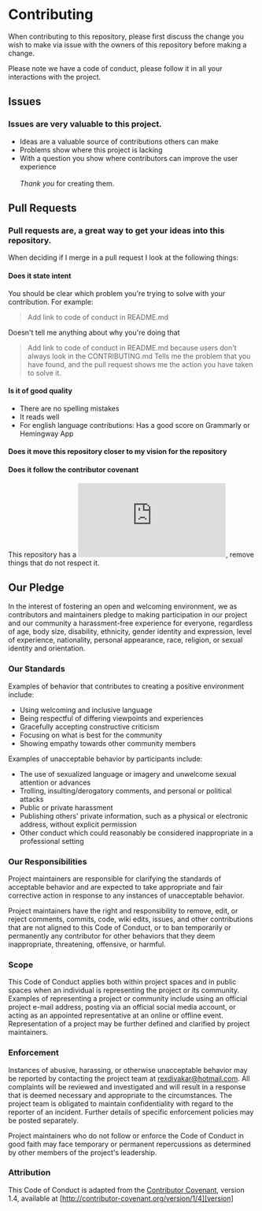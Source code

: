 # Contributing

When contributing to this repository, please first discuss the change you wish to make via issue with the owners of this repository before making a change. 

Please note we have a code of conduct, please follow it in all your interactions with the project.

## Issues

### Issues are very valuable to this project.
* Ideas are a valuable source of contributions others can make
* Problems show where this project is lacking
* With a question you show where contributors can improve the user experience<br><br>
_Thank you_ for creating them.

## Pull Requests
### Pull requests are, a great way to get your ideas into this repository.
When deciding if I merge in a pull request I look at the following things:
#### Does it state intent
You should be clear which problem you're trying to solve with your contribution.
For example:
> Add link to code of conduct in README.md

Doesn't tell me anything about why you're doing that

> Add link to code of conduct in README.md because users don't always look in the CONTRIBUTING.md
Tells me the problem that you have found, and the pull request shows me the action you have taken to solve it.
#### Is it of good quality
* There are no spelling mistakes
* It reads well
* For english language contributions: Has a good score on Grammarly or Hemingway App
#### Does it move this repository closer to my vision for the repository
#### Does it follow the contributor covenant
This repository has a ![code of conduct][1], remove things that do not respect it.

## Our Pledge

In the interest of fostering an open and welcoming environment, we as
contributors and maintainers pledge to making participation in our project and
our community a harassment-free experience for everyone, regardless of age, body
size, disability, ethnicity, gender identity and expression, level of experience,
nationality, personal appearance, race, religion, or sexual identity and
orientation.

### Our Standards

Examples of behavior that contributes to creating a positive environment
include:

* Using welcoming and inclusive language
* Being respectful of differing viewpoints and experiences
* Gracefully accepting constructive criticism
* Focusing on what is best for the community
* Showing empathy towards other community members

Examples of unacceptable behavior by participants include:

* The use of sexualized language or imagery and unwelcome sexual attention or
advances
* Trolling, insulting/derogatory comments, and personal or political attacks
* Public or private harassment
* Publishing others' private information, such as a physical or electronic
  address, without explicit permission
* Other conduct which could reasonably be considered inappropriate in a
  professional setting

### Our Responsibilities

Project maintainers are responsible for clarifying the standards of acceptable
behavior and are expected to take appropriate and fair corrective action in
response to any instances of unacceptable behavior.

Project maintainers have the right and responsibility to remove, edit, or
reject comments, commits, code, wiki edits, issues, and other contributions
that are not aligned to this Code of Conduct, or to ban temporarily or
permanently any contributor for other behaviors that they deem inappropriate,
threatening, offensive, or harmful.

### Scope

This Code of Conduct applies both within project spaces and in public spaces
when an individual is representing the project or its community. Examples of
representing a project or community include using an official project e-mail
address, posting via an official social media account, or acting as an appointed
representative at an online or offline event. Representation of a project may be
further defined and clarified by project maintainers.

### Enforcement

Instances of abusive, harassing, or otherwise unacceptable behavior may be
reported by contacting the project team at rexdivakar@hotmail.com. All
complaints will be reviewed and investigated and will result in a response that
is deemed necessary and appropriate to the circumstances. The project team is
obligated to maintain confidentiality with regard to the reporter of an incident.
Further details of specific enforcement policies may be posted separately.

Project maintainers who do not follow or enforce the Code of Conduct in good
faith may face temporary or permanent repercussions as determined by other
members of the project's leadership.

### Attribution

This Code of Conduct is adapted from the [Contributor Covenant][homepage], version 1.4,
available at [http://contributor-covenant.org/version/1/4][version]

[homepage]: http://contributor-covenant.org
[version]: http://contributor-covenant.org/version/1/4/

[1]:https://github.com/Tawishi/Notifly/blob/main/CODE_OF_CONDUCT.md
